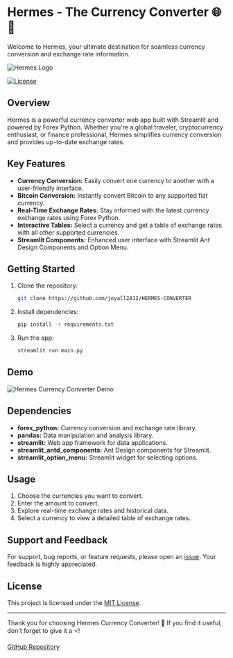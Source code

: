 # Hermes - The Currency Converter 🌐💱

Welcome to Hermes, your ultimate destination for seamless currency conversion and exchange rate information.

![Hermes Logo](https://github.com/joyall2812/HERMES-CONVERTER/blob/main/images/HERMES%20CONVERTER-logos_white_cropped.png?raw=true)

[![License](https://img.shields.io/badge/License-MIT-blue.svg)](LICENSE)

## Overview

Hermes is a powerful currency converter web app built with Streamlit and powered by Forex Python. Whether you're a global traveler, cryptocurrency enthusiast, or finance professional, Hermes simplifies currency conversion and provides up-to-date exchange rates.

## Key Features

- **Currency Conversion:** Easily convert one currency to another with a user-friendly interface.
- **Bitcoin Conversion:** Instantly convert Bitcoin to any supported fiat currency.
- **Real-Time Exchange Rates:** Stay informed with the latest currency exchange rates using Forex Python.
- **Interactive Tables:** Select a currency and get a table of exchange rates with all other supported currencies.
- **Streamlit Components:** Enhanced user interface with Streamlit Ant Design Components and Option Menu.

## Getting Started

1. Clone the repository:

    ```bash
    git clone https://github.com/joyall2812/HERMES-CONVERTER
    ```

2. Install dependencies:

    ```bash
    pip install -r requirements.txt
    ```

3. Run the app:

    ```bash
    streamlit run main.py
    ```

## Demo

![Hermes Currency Converter Demo](https://hermes-converter-joyalll.streamlit.app/)

## Dependencies

- **forex_python:** Currency conversion and exchange rate library.
- **pandas:** Data manipulation and analysis library.
- **streamlit:** Web app framework for data applications.
- **streamlit_antd_components:** Ant Design components for Streamlit.
- **streamlit_option_menu:** Streamlit widget for selecting options.

## Usage

1. Choose the currencies you want to convert.
2. Enter the amount to convert.
3. Explore real-time exchange rates and historical data.
4. Select a currency to view a detailed table of exchange rates.


## Support and Feedback

For support, bug reports, or feature requests, please open an [issue](https://github.com/joyall2812/HERMES-CONVERTER/issues). Your feedback is highly appreciated.

## License

This project is licensed under the [MIT License](LICENSE).

---

Thank you for choosing Hermes Currency Converter! 🚀 If you find it useful, don't forget to give it a ⭐️!

[GitHub Repository](https://github.com/joyall2812/HERMES-CONVERTER)

